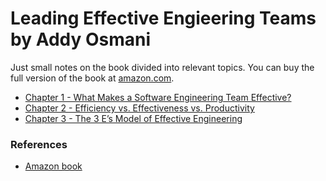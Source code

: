 # Leading Effective Engieering Teams by Addy Osmani

Just small notes on the book divided into relevant topics. You can buy the full version of the book at [amazon.com](https://www.amazon.es/Leading-Effective-Engineering-Teams-Contributors/dp/109814824X).

* [Chapter 1 - What Makes a Software Engineering Team Effective?](./1-what-makes-a-software-engineering-team-effective.md)
* [Chapter 2 - Efficiency vs. Effectiveness vs. Productivity](./2-efficiency-effectiveness-productivity.md)
* [Chapter 3 - The 3 E’s Model of Effective Engineering](./3-tritple-e.md)

### References

* [Amazon book](https://www.amazon.es/Leading-Effective-Engineering-Teams-Contributors/dp/109814824X)